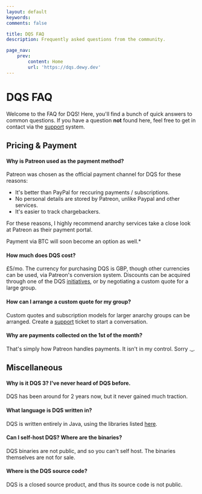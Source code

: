 ```yaml
---
layout: default
keywords:
comments: false

title: DQS FAQ
description: Frequently asked questions from the community.

page_nav:
    prev:
        content: Home
        url: 'https://dqs.dewy.dev'
---
```


# DQS FAQ

Welcome to the FAQ for DQS! Here, you'll find a bunch of quick answers to common questions. If you have a question **not** found here, feel free to get in contact via the [support](https://dqs.dewy.dev/support) system.

## Pricing & Payment

#### Why is Patreon used as the payment method?

Patreon was chosen as the official payment channel for DQS for these reasons:

- It's better than PayPal for reccuring payments / subscriptions.
- No personal details are stored by Patreon, unlike Paypal and other services.
- It's easier to track chargebackers.

For these reasons, I highly recommend anarchy services take a close look at Patreon as their payment portal.

Payment via BTC will soon become an option as well.*

#### How much does DQS cost?

£5/mo. The currency for purchasing DQS is GBP, though other currencies can be used, via Patreon's conversion system.
Discounts can be acquired through one of the DQS [initiatives](https://dqs.dewy.dev/initiatives), or by negotiating a custom quote for a large group.

#### How can I arrange a custom quote for my group?

Custom quotes and subscription models for larger anarchy groups can be arranged. Create a [support](https://dqs.dewy.dev/support) ticket to start a conversation.

#### Why are payments collected on the 1st of the month?

That's simply how Patreon handles payments. It isn't in my control. Sorry ._.

## Miscellaneous

#### Why is it DQS 3? I've never heard of DQS before.

DQS has been around for 2 years now, but it never gained much traction.

#### What language is DQS written in?

DQS is written entirely in Java, using the libraries listed [here](https://dqs.dewy.dev/credits).

#### Can I self-host DQS? Where are the binaries?

DQS binaries are not public, and so you can't self host. The binaries themselves are not for sale.

#### Where is the DQS source code?

DQS is a closed source product, and thus its source code is not public. 

